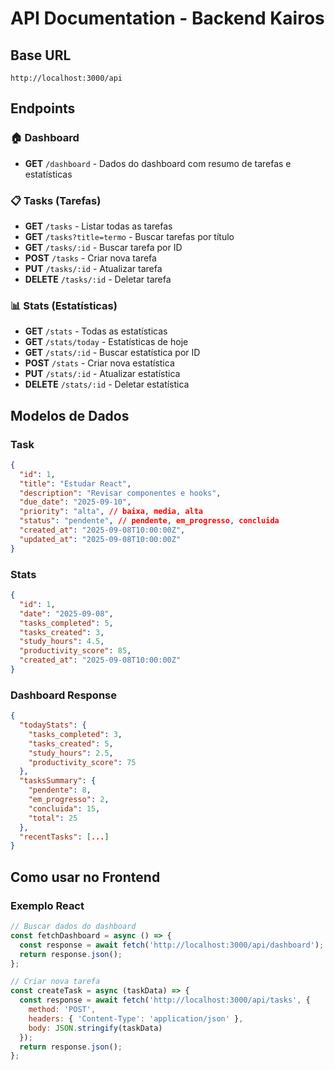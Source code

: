 # API Documentation - Backend Kairos

## Base URL
```
http://localhost:3000/api
```

## Endpoints

### 🏠 Dashboard
- **GET** `/dashboard` - Dados do dashboard com resumo de tarefas e estatísticas

### 📋 Tasks (Tarefas)
- **GET** `/tasks` - Listar todas as tarefas
- **GET** `/tasks?title=termo` - Buscar tarefas por título
- **GET** `/tasks/:id` - Buscar tarefa por ID
- **POST** `/tasks` - Criar nova tarefa
- **PUT** `/tasks/:id` - Atualizar tarefa
- **DELETE** `/tasks/:id` - Deletar tarefa

### 📊 Stats (Estatísticas)
- **GET** `/stats` - Todas as estatísticas
- **GET** `/stats/today` - Estatísticas de hoje
- **GET** `/stats/:id` - Buscar estatística por ID
- **POST** `/stats` - Criar nova estatística
- **PUT** `/stats/:id` - Atualizar estatística
- **DELETE** `/stats/:id` - Deletar estatística

## Modelos de Dados

### Task
```json
{
  "id": 1,
  "title": "Estudar React",
  "description": "Revisar componentes e hooks",
  "due_date": "2025-09-10",
  "priority": "alta", // baixa, media, alta
  "status": "pendente", // pendente, em_progresso, concluida
  "created_at": "2025-09-08T10:00:00Z",
  "updated_at": "2025-09-08T10:00:00Z"
}
```

### Stats
```json
{
  "id": 1,
  "date": "2025-09-08",
  "tasks_completed": 5,
  "tasks_created": 3,
  "study_hours": 4.5,
  "productivity_score": 85,
  "created_at": "2025-09-08T10:00:00Z"
}
```

### Dashboard Response
```json
{
  "todayStats": {
    "tasks_completed": 3,
    "tasks_created": 5,
    "study_hours": 2.5,
    "productivity_score": 75
  },
  "tasksSummary": {
    "pendente": 8,
    "em_progresso": 2,
    "concluida": 15,
    "total": 25
  },
  "recentTasks": [...]
}
```

## Como usar no Frontend

### Exemplo React
```javascript
// Buscar dados do dashboard
const fetchDashboard = async () => {
  const response = await fetch('http://localhost:3000/api/dashboard');
  return response.json();
};

// Criar nova tarefa
const createTask = async (taskData) => {
  const response = await fetch('http://localhost:3000/api/tasks', {
    method: 'POST',
    headers: { 'Content-Type': 'application/json' },
    body: JSON.stringify(taskData)
  });
  return response.json();
};
```

